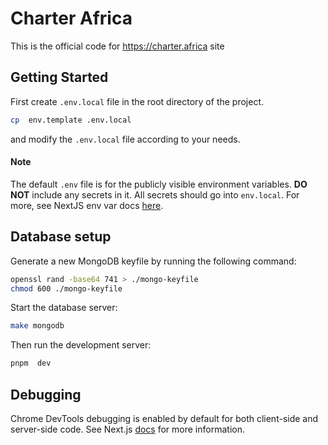 # Charter Africa

This is the official code for https://charter.africa site

## Getting Started

First create `.env.local` file in the root directory of the project.

```bash
cp  env.template .env.local
```

and modify the `.env.local` file according to your needs.

#### Note

The default `.env` file is for the publicly visible environment variables.
**DO NOT** include any secrets in it. All secrets should go into `env.local`.
For more, see NextJS env var docs [here](https://nextjs.org/docs/basic-features/environment-variables).

## Database setup

Generate a new MongoDB keyfile by running the following command:

```bash
openssl rand -base64 741 > ./mongo-keyfile
chmod 600 ./mongo-keyfile
```

Start the database server:

```bash
make mongodb
```

Then run the development server:

```bash
pnpm  dev
```

## Debugging

Chrome DevTools debugging is enabled by default for both client-side and server-side code. See Next.js [docs](https://nextjs.org/docs/advanced-features/debugging#debugging-with-chrome-devtools) for more information.
